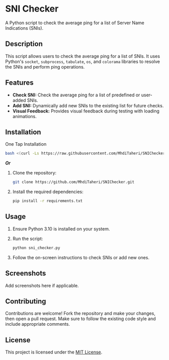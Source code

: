 # SNI Checker


A Python script to check the average ping for a list of Server Name Indications (SNIs).

## Description

This script allows users to check the average ping for a list of SNIs. It uses Python's `socket`, `subprocess`, `tabulate`, `os`, and `colorama` libraries to resolve the SNIs and perform ping operations.

## Features

- **Check SNI:** Check the average ping for a list of predefined or user-added SNIs.
- **Add SNI:** Dynamically add new SNIs to the existing list for future checks.
- **Visual Feedback:** Provides visual feedback during testing with loading animations.

## Installation

One Tap Installation
```bash
bash <(curl -Ls https://raw.githubusercontent.com/MhdiTaheri/SNIChecker/main/install.sh)
```

_**Or**_
1. Clone the repository:

    ```bash
    git clone https://github.com/MhdiTaheri/SNIChecker.git
    ```

2. Install the required dependencies:

    ```bash
    pip install -r requirements.txt
    ```

## Usage

1. Ensure Python 3.10 is installed on your system.
2. Run the script:

    ```bash
    python sni_checker.py
    ```

3. Follow the on-screen instructions to check SNIs or add new ones.

## Screenshots

Add screenshots here if applicable.

## Contributing

Contributions are welcome! Fork the repository and make your changes, then open a pull request. Make sure to follow the existing code style and include appropriate comments.

## License

This project is licensed under the [MIT License](LICENSE).

